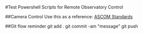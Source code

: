 #Test Powershell Scripts for Remote Observatory Control

##Camera Control
Use this as a reference:
[ASCOM Standards](https://www.ascom-standards.org/Help/Developer/html/N_ASCOM_DriverAccess.html)


##Git flow reminder
git add .
git commit -am "message"
git push

